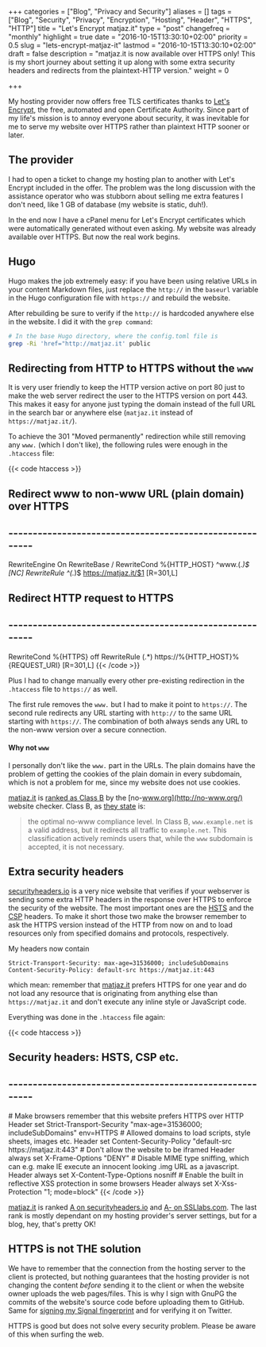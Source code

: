 +++
categories = ["Blog", "Privacy and Security"]
aliases = []
tags = ["Blog", "Security", "Privacy", "Encryption", "Hosting", "Header", "HTTPS", "HTTP"]
title = "Let's Encrypt matjaz.it"
type = "post"
changefreq = "monthly"
highlight = true
date = "2016-10-15T13:30:10+02:00"
priority = 0.5
slug = "lets-encrypt-matjaz-it"
lastmod = "2016-10-15T13:30:10+02:00"
draft = false
description = "matjaz.it is now available over HTTPS only! This is my short journey about setting it up along with some extra security headers and redirects from the plaintext-HTTP version."
weight = 0

+++


My hosting provider now offers free TLS certificates thanks to
[Let's Encrypt](https://letsencrypt.org), the free, automated and open
Certificate Authority. Since part of my life's mission is to annoy everyone
about security, it was inevitable for me to serve my website over HTTPS rather
than plaintext HTTP sooner or later.


## The provider

I had to open a ticket to change my hosting plan to another with Let's Encrypt
included in the offer. The problem was the long discussion with the assistance
operator who was stubborn about selling me extra features I don't need, like 1
GB of database (my website is static, duh!).

In the end now I have a cPanel menu for Let's Encrypt certificates which were
automatically generated without even asking. My website was already available
over HTTPS. But now the real work begins.


## Hugo

Hugo makes the job extremely easy: if you have been using relative URLs in your
content Markdown files, just replace the `http://` in the `baseurl` variable in
the Hugo configuration file with `https://` and rebuild the website.

After rebuilding be sure to verify if the `http://` is hardcoded anywhere else
in the website. I did it with the `grep command`:

```bash
# In the base Hugo directory, where the config.toml file is
grep -Ri 'href="http://matjaz.it' public
```
 

## Redirecting from HTTP to HTTPS without the `www`

It is very user friendly to keep the HTTP version active on port 80 just to make
the web server redirect the user to the HTTPS version on port 443. This makes it
easy for anyone just typing the domain instead of the full URL in the search bar
or anywhere else (`matjaz.it` instead of `https://matjaz.it/`).

To achieve the 301 "Moved permanently" redirection while still removing any
`www.` (which I don't like), the following rules were enough in the `.htaccess`
file:

{{< code htaccess >}}
## Redirect www to non-www URL (plain domain) over HTTPS
## --------------------------------------------------------
RewriteEngine On
RewriteBase /
RewriteCond %{HTTP_HOST} ^www\.(.*)$ [NC]
RewriteRule ^(.*)$ https://matjaz.it/$1 [R=301,L]


## Redirect HTTP request to HTTPS
## --------------------------------------------------------
RewriteCond %{HTTPS} off
RewriteRule (.*) https://%{HTTP_HOST}%{REQUEST_URI} [R=301,L]
{{< /code >}}

Plus I had to change manually every other pre-existing redirection in the
`.htaccess` file to `https://` as well.

The first rule removes the `www.` but I had to make it point to `https://`. The
second rule redirects any URL starting with `http://` to the same URL starting
with `https://`. The combination of both always sends any URL to the non-www
version over a secure connection.


#### Why not `www`

I personally don't like the `www.` part in the URLs. The plain domains have the
problem of getting the cookies of the plain domain in every subdomain, which is
not a problem for me, since my website does not use cookies.

[matjaz.it](/) is
[ranked as Class B](http://no-www.org/verify.php?u=https%3A%2F%2Fmatjaz.it) by
the [no-www.org](http://no-www.org/) website checker. Class B, as
[they state](http://no-www.org/faq.php) is:

> the optimal no-www compliance level. In Class B, `www.example.net` is a valid
> address, but it redirects all traffic to `example.net`. This classification
> actively reminds users that, while the `www` subdomain is accepted, it is not
> necessary.


## Extra security headers

[securityheaders.io](https://securityheaders.io/) is a very nice website that
verifies if your webserver is sending some extra HTTP headers in the response
over HTTPS to enforce the security of the website. The most important ones are
the [HSTS](https://scotthelme.co.uk/hsts-the-missing-link-in-tls/) and the
[CSP](https://scotthelme.co.uk/content-security-policy-an-introduction/)
headers. To make it short those two make the browser remember to ask the HTTPS
version instead of the HTTP from now on and to load resources only from
specified domains and protocols, respectively.

My headers now contain

```text
Strict-Transport-Security: max-age=31536000; includeSubDomains
Content-Security-Policy: default-src https://matjaz.it:443
```

which mean: remember that [matjaz.it](/) prefers HTTPS for one year and do not
load any resource that is originating from anything else than
`https://matjaz.it` and don't execute any inline style or JavaScript code.

Everything was done in the `.htaccess` file again:

{{< code htaccess >}}
## Security headers: HSTS, CSP etc.
## --------------------------------------------------------
<ifModule mod_headers.c>
    # Make browsers remember that this website prefers HTTPS over HTTP
    Header set Strict-Transport-Security "max-age=31536000; includeSubDomains" env=HTTPS
    # Allowed domains to load scripts, style sheets, images etc.
    Header set Content-Security-Policy "default-src https://matjaz.it:443"
    # Don't allow the website to be iframed
    Header always set X-Frame-Options "DENY"
    # Disable MIME type sniffing, which can e.g. make IE execute an innocent looking .img URL as a javascript.
    Header always set X-Content-Type-Options nosniff
    # Enable the built in reflective XSS protection in some browsers
    Header always set X-Xss-Protection "1; mode=block"
</ifModule>
{{< /code >}}

[matjaz.it](/) is ranked
[A on securityheaders.io](https://securityheaders.io/?q=https%3A%2F%2Fmatjaz.it%2F)
and
[A- on SSLlabs.com](https://www.ssllabs.com/ssltest/analyze.html?d=matjaz.it&hideResults=on).
The last rank is mostly dependant on my hosting provider's server settings, but
for a blog, hey, that's pretty OK!


## HTTPS is not THE solution

We have to remember that the connection from the hosting server to the client is
protected, but nothing guarantees that the hosting provider is not changing the
content _before_ sending it to the client or when the website owner uploads the
web pages/files. This is why I sign with GnuPG the commits of the website's
source code before uploading them to GitHub. Same for [signing my Signal
fingerprint](/contact/#signal) and for verifying it on Twitter.

HTTPS is good but does not solve every security problem. Please be aware of this
when surfing the web.
